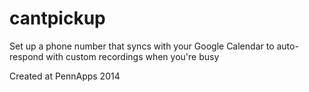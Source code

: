 cantpickup
==========

Set up a phone number that syncs with your Google Calendar to auto-respond with custom recordings when you're busy 

Created at PennApps 2014
